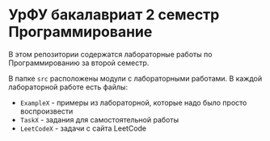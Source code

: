# УрФУ бакалавриат 2 семестр Программирование
В этом репозитории содержатся лабораторные работы по Программированию за второй семестр.

В папке `src` расположены модули с лабораторными работами.
В каждой лабораторной работе есть файлы:
* `ExampleX` - примеры из лабораторной, которые надо было просто воспроизвести
* `TaskX` - задания для самостоятельной работы
* `LeetCodeX` - задачи с сайта LeetCode
